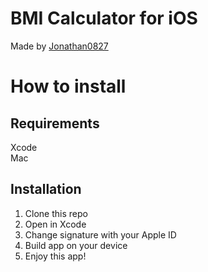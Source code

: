 # BMI Calculator for iOS
Made by [Jonathan0827](https://github.com/Jonathan0827)
# How to install
## Requirements
Xcode
<br>
Mac
## Installation
1. Clone this repo
2. Open in Xcode
3. Change signature with your Apple ID
4. Build app on your device
5. Enjoy this app!
